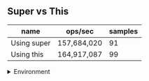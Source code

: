 ## Super vs This

|name|ops/sec|samples|
|-|-|-|
|Using super|157,684,020|91|
|Using this|164,917,087|99|


<details>
<summary>Environment</summary>

* __Machine:__ linux x64 | 4 vCPUs | 15.6GB Mem
* __Run:__ Tue Mar 12 2024 19:30:11 GMT+0000 (Coordinated Universal Time)
</details>

<!--
{"environment":{"platform":"linux","arch":"x64","cpus":4,"totalMemory":15.606498718261719},"benchmarks":[{"name":"Using super","opsSec":157684020.4768648,"samples":6},{"name":"Using this","opsSec":164917087.34592742,"samples":6}]}-->
